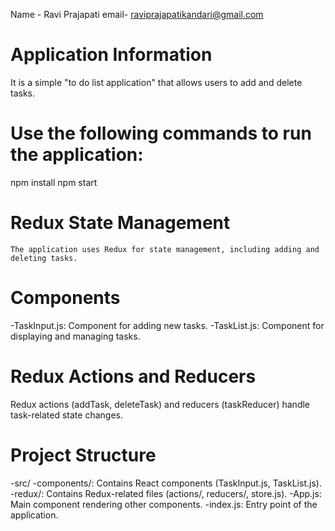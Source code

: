 Name - Ravi Prajapati
email- raviprajapatikandari@gmail.com

# Application Information
  It is a simple "to do list application" that allows users to add and delete tasks.

# Use the following commands to run the application:
  npm install
  npm start

# Redux State Management
    The application uses Redux for state management, including adding and deleting tasks.


# Components
  -TaskInput.js: Component for adding new tasks.
  -TaskList.js: Component for displaying and managing tasks.

# Redux Actions and Reducers
   Redux actions (addTask, deleteTask) and reducers (taskReducer) handle task-related state changes.

# Project Structure
-src/
   -components/: Contains React components (TaskInput.js, TaskList.js).
   -redux/: Contains Redux-related files (actions/, reducers/, store.js).
   -App.js: Main component rendering other components.
   -index.js: Entry point of the application.
